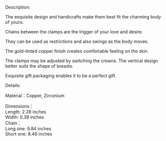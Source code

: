 Description:  

The exquisite design and handicrafts make them best fit the charming body of yours.  

Chains between the clamps are the trigger of your love and desire.  

They can be used as restrictions and also swings as the body moves.  

The gold-tinted copper finish creates comfortable feeling on the skin.  

The clamps may be adjusted by switching the crowns. The vertical design better suits the shape of breasts.

Exquisite gift packaging enables it to be a perfect gift.

Details:

Material：Copper, Zirconium  
  
Dimensions：  
Length: 2.28 inches  
Width: 0.39 inches  
Chain：  
Long one: 9.84 inches  
Short one: 8.46 inches